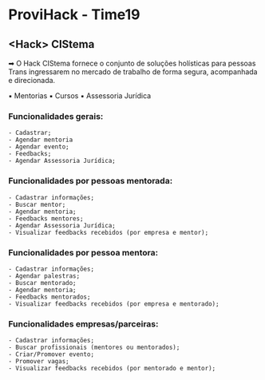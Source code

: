 # ProviHack - Time19

## <Hack\> CIStema

➡ O Hack CIStema fornece o conjunto de soluções holísticas para pessoas Trans ingressarem no mercado de trabalho de forma segura, acompanhada e direcionada.

▪ Mentorias
▪ Cursos
▪ Assessoria Jurídica

### Funcionalidades gerais:

    - Cadastrar;
    - Agendar mentoria
    - Agendar evento;
    - Feedbacks;
    - Agendar Assessoria Jurídica;

### Funcionalidades por pessoas mentorada:

    - Cadastrar informações;
    - Buscar mentor;
    - Agendar mentoria;
    - Feedbacks mentores;
    - Agendar Assessoria Jurídica;
    - Visualizar feedbacks recebidos (por empresa e mentor);

### Funcionalidades por pessoa mentora:

    - Cadastrar informações;
    - Agendar palestras;
    - Buscar mentorado;
    - Agendar mentoria;
    - Feedbacks mentorados;
    - Visualizar feedbacks recebidos (por empresa e mentorado);

### Funcionalidades empresas/parceiras:

    - Cadastrar informações;
    - Buscar profissionais (mentores ou mentorados);
    - Criar/Promover evento;
    - Promover vagas;
    - Visualizar feedbacks recebidos (por mentorado e mentor);
